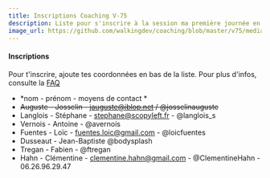 ```yaml
---
title: Inscriptions Coaching V-75
description: Liste pour s'inscrire à la session ma première journée en tant que coach
image_url: https://github.com/walkingdev/coaching/blob/master/v75/media/banner-coaching.jpg?raw=true
---
```


#### Inscriptions

Pour t'inscrire, ajoute tes coordonnées en bas de la liste.
Pour plus d'infos, consulte la [FAQ](http://walkingdev.fr/#walkingdev/elm/blob/master/v33/faq.md)

* *nom - prénom - moyens de contact *
* ~~Auguste - Josselin - jauguste@iblop.net / @josselinauguste~~
* Langlois - Stéphane - stephane@scopyleft.fr - @langlois_s
* Vernois - Antoine - @avernois
* Fuentes - Loïc - fuentes.loic@gmail.com - @loicfuentes
* Dusseaut - Jean-Baptiste @bodysplash
* Tregan - Fabien - @ftregan
* Hahn  - Clémentine - clementine.hahn@gmail.com - @ClementineHahn - 06.26.96.29.47
